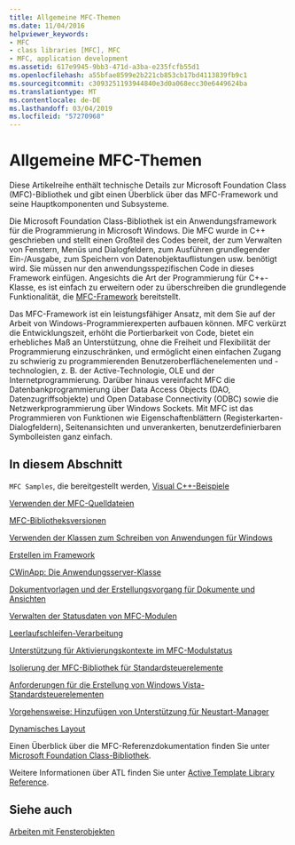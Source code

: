 ```yaml
---
title: Allgemeine MFC-Themen
ms.date: 11/04/2016
helpviewer_keywords:
- MFC
- class libraries [MFC], MFC
- MFC, application development
ms.assetid: 617e9945-9bb3-471d-a3ba-e235fcfb55d1
ms.openlocfilehash: a55bfae8599e2b221cb853cb17bd4113839fb9c1
ms.sourcegitcommit: c3093251193944840e3d0a068ecc30e6449624ba
ms.translationtype: MT
ms.contentlocale: de-DE
ms.lasthandoff: 03/04/2019
ms.locfileid: "57270968"
---
```

# <a name="general-mfc-topics"></a>Allgemeine MFC-Themen

Diese Artikelreihe enthält technische Details zur Microsoft Foundation Class (MFC)-Bibliothek und gibt einen Überblick über das MFC-Framework und seine Hauptkomponenten und Subsysteme.

Die Microsoft Foundation Class-Bibliothek ist ein Anwendungsframework für die Programmierung in Microsoft Windows. Die MFC wurde in C++ geschrieben und stellt einen Großteil des Codes bereit, der zum Verwalten von Fenstern, Menüs und Dialogfeldern, zum Ausführen grundlegender Ein-/Ausgabe, zum Speichern von Datenobjektauflistungen usw. benötigt wird. Sie müssen nur den anwendungsspezifischen Code in dieses Framework einfügen. Angesichts die Art der Programmierung für C++-Klasse, es ist einfach zu erweitern oder zu überschreiben die grundlegende Funktionalität, die [MFC-Framework](../mfc/framework-mfc.md) bereitstellt.

Das MFC-Framework ist ein leistungsfähiger Ansatz, mit dem Sie auf der Arbeit von Windows-Programmierexperten aufbauen können. MFC verkürzt die Entwicklungszeit, erhöht die Portierbarkeit von Code, bietet ein erhebliches Maß an Unterstützung, ohne die Freiheit und Flexibilität der Programmierung einzuschränken, und ermöglicht einen einfachen Zugang zu schwierig zu programmierenden Benutzeroberflächenelementen und -technologien, z. B. der Active-Technologie, OLE und der Internetprogrammierung. Darüber hinaus vereinfacht MFC die Datenbankprogrammierung über Data Access Objects (DAO, Datenzugriffsobjekte) und Open Database Connectivity (ODBC) sowie die Netzwerkprogrammierung über Windows Sockets. Mit MFC ist das Programmieren von Funktionen wie Eigenschaftenblättern (Registerkarten-Dialogfeldern), Seitenansichten und unverankerten, benutzerdefinierbaren Symbolleisten ganz einfach.

## <a name="in-this-section"></a>In diesem Abschnitt

`MFC Samples`, die bereitgestellt werden, [Visual C++-Beispiele](../visual-cpp-samples.md)

[Verwenden der MFC-Quelldateien](../mfc/using-the-mfc-source-files.md)

[MFC-Bibliotheksversionen](../mfc/mfc-library-versions.md)

[Verwenden der Klassen zum Schreiben von Anwendungen für Windows](../mfc/using-the-classes-to-write-applications-for-windows.md)

[Erstellen im Framework](../mfc/building-on-the-framework.md)

[CWinApp: Die Anwendungsserver-Klasse](../mfc/cwinapp-the-application-class.md)

[Dokumentvorlagen und der Erstellungsvorgang für Dokumente und Ansichten](../mfc/document-templates-and-the-document-view-creation-process.md)

[Verwalten der Statusdaten von MFC-Modulen](../mfc/managing-the-state-data-of-mfc-modules.md)

[Leerlaufschleifen-Verarbeitung](../mfc/idle-loop-processing.md)

[Unterstützung für Aktivierungskontexte im MFC-Modulstatus](../mfc/support-for-activation-contexts-in-the-mfc-module-state.md)

[Isolierung der MFC-Bibliothek für Standardsteuerelemente](../mfc/isolation-of-the-mfc-common-controls-library.md)

[Anforderungen für die Erstellung von Windows Vista-Standardsteuerelementen](../mfc/build-requirements-for-windows-vista-common-controls.md)

[Vorgehensweise: Hinzufügen von Unterstützung für Neustart-Manager](../mfc/how-to-add-restart-manager-support.md)

[Dynamisches Layout](../mfc/dynamic-layout.md)

Einen Überblick über die MFC-Referenzdokumentation finden Sie unter [Microsoft Foundation Class-Bibliothek](../mfc/mfc-desktop-applications.md).

Weitere Informationen über ATL finden Sie unter [Active Template Library Reference](../atl/atl-class-overview.md).

## <a name="see-also"></a>Siehe auch

[Arbeiten mit Fensterobjekten](../mfc/working-with-window-objects.md)
